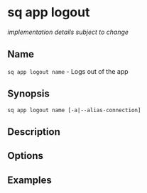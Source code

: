 # sq app logout

*implementation details subject to change*

## Name

`sq app logout name` - Logs out of the app

## Synopsis

```cli
sq app logout name [-a|--alias-connection]
```

## Description

## Options

## Examples
